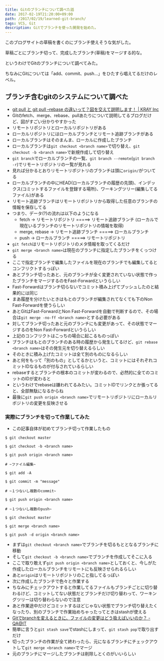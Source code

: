 ```yaml
---
title: Gitのブランチについて調べた話
date: 2017-02-19T21:20:00+09:00
path: /2017/02/19/learned-git-branch/
tags: VCS, Git
description: Gitでブランチを使った開発を始めた。
---
```



このブログサイトの草稿を書くのにブランチ使えそうな気がした。

草稿ごとにブランチ切って、完成したブランチ(草稿)をマージする的な。

というわけでGitのブランチについて調べてみた。

ちなみにGitについては「add、commit、push...」をひたすら唱えてるだけのレベル。



## ブランチ含むgitのシステムについて調べた
- [git pull と git pull &#8211;rebase の違いって？図を交えて説明します！ | KRAY Inc](http://kray.jp/blog/git-pull-rebase/)
- Gitのfetch、merge、rebase、pullあたりについて説明してるブログだけど、図がすごい分かりやすかった
- リモートリポジトリとローカルリポジトリがある
- ローカルリポジトリにはローカルブランチとリモート追跡ブランチがある
- ローカルブランチはそのまんま、ローカルに作成したブランチ
- ローカルブランチは```git checkout <branch name>```で切り替え、```git checkout -b <branch name>```で新規作成して切り替え
- ```git branch```でローカルブランチの一覧、```git branch --remote```(```git branch -r```)でリモートリポジトリの一覧が見れる
- 見れば分かるとおりリモートリポジトリのブランチは頭に```origin/```がついてる
- ローカルブランチの中にHEAD(ローカルブランチの履歴の先頭)、インデックス(コミットするファイルを登録する場所)、ワーキングツリー(編集してるファイル)がある
- リモート追跡ブランチはリモートリポジトリから取得した任意のブランチの情報を保存してる
- つまり、データ(?)の流れは以下のようになる
  - fetch         -> リモートリポジトリ   =====> リモート追跡ブランチ
    (ローカルで現在いるブランチのリモートリポジトリの情報を取得)
  - merge, rebase -> リモート追跡ブランチ =====> ローカルブランチ
  - push          -> ローカルブランチ     =====> リモートリポジトリ
- ```git fetch```はリモートリポジトリのメタ情報を取ってくるだけ
- ```git merge <branch name>```は現在のブランチに指定したブランチをくっつける
- ここで指定ブランチで編集したファイルを現在のブランチでも編集してるとコンフリクトするっぽい
- あとブランチ切ったあと、元のブランチが全く変更されていない状態で作ったブランチをマージするのをFast-Forwardというらしい
- Fast-Forwardはブランチ切らないでコミット積み上げてプッシュしたのと結果的には同じ
- まあ履歴を分けたいときはもとのブランチが編集されてなくても下のNon Fast-Forwardを使うらしい
- あとGitはFast-ForwardとNon Fast-Forwardを自動で判断するので、その場合は```git merge -no-ff <branch name>```とする必要がある
- 対してブランチ切ったあと元のブランチにも変更があって、その状態でマージするのをNon Fast-Forwardというらしい
- 上記のコンフリクトはこっちの場合に起こるものっぽい
- ブランチはもとのブランチのある時の履歴から発生してるけど、```git rebase <branch name>```はその発生元を切り替えるらしい
- そのときに積み上げたコミットは全て別のものになるらしい
- あと何をもって「別のもの」としてるかというと、コミットにはそれぞれコミットIDなるものが付与されているらしい
- rebaseするとブランチの根本のコミットが変わるので、必然的に全てのコミットのIDが変わると
- というわけでrebaseは嫌われてるみたい。コミットIDでリンクとか張ってると、全部無駄になるからね
- 最後に```git push origin <branch name>```でリモートリポジトリにローカルリポジトリの変更を反映させる




### 実際にブランチを切って作業してみた
- この記事自体が初めてブランチ切って作業したもの
```
$ git checkout master

$ git checkout -b <branch name>

$ git push origin <branch name>

# ~ファイル編集~

$ git add -A

$ git commit -m "message"

# ~１つないし複数のcommit~

$ git push origin <branch name>

# ~１つないし複数のpush~

$ git checkout master

$ git merge <branch name>

$ git push -d origin <branch name>
```
- まずは```git checkout <branch name>```でブランチを切るもととなるブランチに移動
- そして```git checkout -b <branch name>```でブランチを作成してそこに入る
- ここで取り敢えず```git push origin <branch name>```としておくと、今しがた作成したローカルブランチをリモートにも反映させられるらしい
- あと```origin```はリモートリポジトリのこと指してるっぽい
- 次に作成したブランチで色々と作業する
- ちなみにチェックアウトすると作業してるファイルもブランチごとに切り替わるけど、コミットしてない状態だとブランチだけ切り替わって、ワーキングツリーは切り替わらないので注意
- あと作業途中だけどコミットするほどじゃない状態でブランチ切り替えたくなったり、別のブランチで作業始めちゃったってときはstashが使える
- [Gitでbranchを変えるときに、ファイルの変更はどう扱えばいいのか？ - QA@IT](http://qa.atmarkit.co.jp/q/3186)
- 簡単に言うと```git stash save```でstashにしまって、```git stash pop```で取り出すだけ
- 切ったブランチの作業が全て終わったら、元になるブランチにチェックアウトして```git merge <branch name>```でマージ
- 元のブランチにマージしたブランチは削除しとくのがいいらしい

